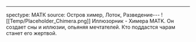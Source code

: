 ---
spectype: МАТК
source: Остров химер, Лоток, Разведение---
![[Temp/Placeholder_Chimera.png]]
Иллюзорник - Химера MATK. Он создает сны и иллюзии, опьяняя мечтателей. Кто поддастся чарам станет его жертвой.
